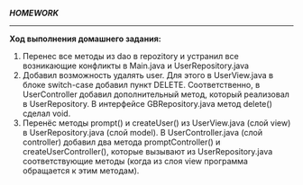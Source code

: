 ***HOMEWORK***
___
**Ход выполнения домашнего задания:**

1. Перенес все методы из dao в repozitory и устранил все возникающие конфликты в Main.java и UserRepository.java
2. Добавил возможность удалять user. Для этого в UserView.java в блоке switch-case добавил пункт DELETE. Соответственно, в UserController добавил дополнительный метод, который реализовал в UserRepository. В интерфейсе GBRepository.java метод delete() сделал void.
3. Перенёс методы prompt() и createUser() из UserView.java (слой view) в UserRepository.java (слой model). В UserController.java (слой controller) добавил два метода promptController() и createUserController(), которые вызывают из UserRepository.java соответствующие методы (когда из слоя view программа обращается к этим методам).
